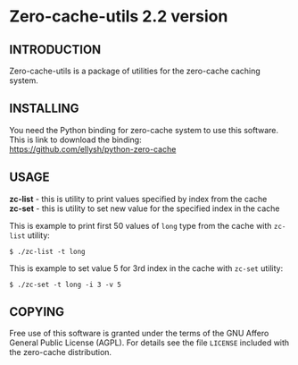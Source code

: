 Zero-cache-utils 2.2 version
============================

INTRODUCTION
------------

Zero-cache-utils is a package of utilities for the zero-cache caching system.

INSTALLING
----------

You need the Python binding for zero-cache system to use this software.<br/>
This is link to download the binding:<br/>
https://github.com/ellysh/python-zero-cache

USAGE
-----

**zc-list** - this is utility to print values specified by index from the cache<br/>
**zc-set** - this is utility to set new value for the specified index in the cache

This is example to print first 50 values of `long` type from the cache with `zc-list` utility:

    $ ./zc-list -t long

This is example to set value 5 for 3rd index in the cache with `zc-set` utility:

    $ ./zc-set -t long -i 3 -v 5


COPYING
-------

Free use of this software is granted under the terms of the GNU Affero General
Public License (AGPL). For details see the file `LICENSE` included with the zero-cache distribution.
